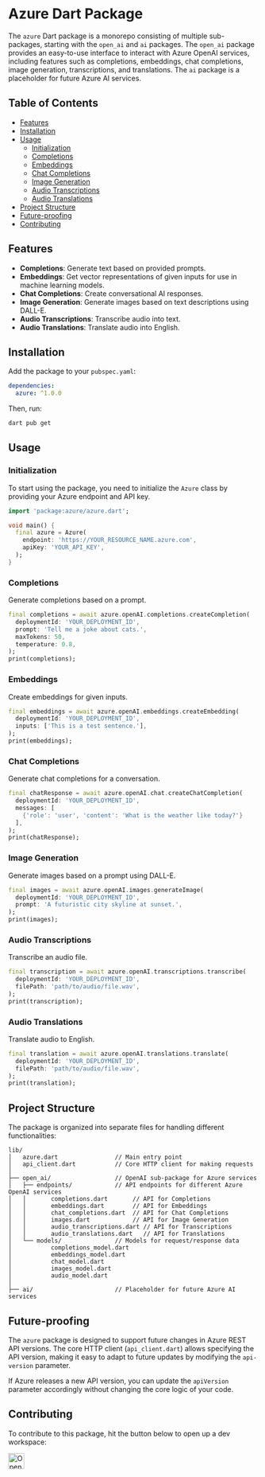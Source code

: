 # Azure Dart Package

The `azure` Dart package is a monorepo consisting of multiple sub-packages, starting with the `open_ai` and `ai` packages. The `open_ai` package provides an easy-to-use interface to interact with Azure OpenAI services, including features such as completions, embeddings, chat completions, image generation, transcriptions, and translations. The `ai` package is a placeholder for future Azure AI services.

## Table of Contents

- [Features](#features)
- [Installation](#installation)
- [Usage](#usage)
  - [Initialization](#initialization)
  - [Completions](#completions)
  - [Embeddings](#embeddings)
  - [Chat Completions](#chat-completions)
  - [Image Generation](#image-generation)
  - [Audio Transcriptions](#audio-transcriptions)
  - [Audio Translations](#audio-translations)
- [Project Structure](#project-structure)
- [Future-proofing](#future-proofing)
- [Contributing](#contributing)

## Features

- **Completions**: Generate text based on provided prompts.
- **Embeddings**: Get vector representations of given inputs for use in machine learning models.
- **Chat Completions**: Create conversational AI responses.
- **Image Generation**: Generate images based on text descriptions using DALL-E.
- **Audio Transcriptions**: Transcribe audio into text.
- **Audio Translations**: Translate audio into English.

## Installation

Add the package to your `pubspec.yaml`:

```yaml
dependencies:
  azure: ^1.0.0
```

Then, run:

```sh
dart pub get
```

## Usage

### Initialization
To start using the package, you need to initialize the `Azure` class by providing your Azure endpoint and API key.

```dart
import 'package:azure/azure.dart';

void main() {
  final azure = Azure(
    endpoint: 'https://YOUR_RESOURCE_NAME.azure.com',
    apiKey: 'YOUR_API_KEY',
  );
}
```

### Completions
Generate completions based on a prompt.

```dart
final completions = await azure.openAI.completions.createCompletion(
  deploymentId: 'YOUR_DEPLOYMENT_ID',
  prompt: 'Tell me a joke about cats.',
  maxTokens: 50,
  temperature: 0.8,
);
print(completions);
```

### Embeddings
Create embeddings for given inputs.

```dart
final embeddings = await azure.openAI.embeddings.createEmbedding(
  deploymentId: 'YOUR_DEPLOYMENT_ID',
  inputs: ['This is a test sentence.'],
);
print(embeddings);
```

### Chat Completions
Generate chat completions for a conversation.

```dart
final chatResponse = await azure.openAI.chat.createChatCompletion(
  deploymentId: 'YOUR_DEPLOYMENT_ID',
  messages: [
    {'role': 'user', 'content': 'What is the weather like today?'}
  ],
);
print(chatResponse);
```

### Image Generation
Generate images based on a prompt using DALL-E.

```dart
final images = await azure.openAI.images.generateImage(
  deploymentId: 'YOUR_DEPLOYMENT_ID',
  prompt: 'A futuristic city skyline at sunset.',
);
print(images);
```

### Audio Transcriptions
Transcribe an audio file.

```dart
final transcription = await azure.openAI.transcriptions.transcribe(
  deploymentId: 'YOUR_DEPLOYMENT_ID',
  filePath: 'path/to/audio/file.wav',
);
print(transcription);
```

### Audio Translations
Translate audio to English.

```dart
final translation = await azure.openAI.translations.translate(
  deploymentId: 'YOUR_DEPLOYMENT_ID',
  filePath: 'path/to/audio/file.wav',
);
print(translation);
```

## Project Structure
The package is organized into separate files for handling different functionalities:

```plaintext
lib/
│   azure.dart                // Main entry point
│   api_client.dart           // Core HTTP client for making requests
│
├── open_ai/                  // OpenAI sub-package for Azure services
│   ├── endpoints/            // API endpoints for different Azure OpenAI services
│   │       completions.dart       // API for Completions
│   │       embeddings.dart        // API for Embeddings
│   │       chat_completions.dart  // API for Chat Completions
│   │       images.dart            // API for Image Generation
│   │       audio_transcriptions.dart // API for Transcriptions
│   │       audio_translations.dart   // API for Translations
│   └── models/               // Models for request/response data
│           completions_model.dart
│           embeddings_model.dart
│           chat_model.dart
│           images_model.dart
│           audio_model.dart
│
├── ai/                       // Placeholder for future Azure AI services
```

## Future-proofing
The `azure` package is designed to support future changes in Azure REST API versions. The core HTTP client (`api_client.dart`) allows specifying the API version, making it easy to adapt to future updates by modifying the `api-version` parameter.

If Azure releases a new API version, you can update the `apiVersion` parameter accordingly without changing the core logic of your code.

## Contributing
To contribute to this package, hit the button below to open up a dev workspace:

<a href="https://idx.google.com/import?url=https%3A%2F%2Fgithub.com%2Ftyler-jewell%2Fazure">
  <picture>
    <source
      media="(prefers-color-scheme: dark)"
      srcset="https://cdn.idx.dev/btn/open_light_32.svg">
    <source
      media="(prefers-color-scheme: light)"
      srcset="https://cdn.idx.dev/btn/open_dark_32.svg">
    <img
      height="32"
      alt="Open in IDX"
      src="https://cdn.idx.dev/btn/open_purple_32.svg">
  </picture>
</a>


